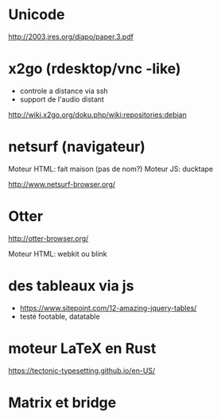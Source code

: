 
# Unicode

http://2003.jres.org/diapo/paper.3.pdf

# x2go (rdesktop/vnc -like)

* controle a distance via ssh
* support de l'audio distant

http://wiki.x2go.org/doku.php/wiki:repositories:debian


# netsurf (navigateur)

Moteur HTML: fait maison (pas de nom?)
Moteur JS: ducktape

http://www.netsurf-browser.org/

# Otter

http://otter-browser.org/

Moteur HTML: webkit ou blink

# des tableaux via js

* https://www.sitepoint.com/12-amazing-jquery-tables/
* testé footable, datatable 

# moteur LaTeX en Rust

https://tectonic-typesetting.github.io/en-US/

# Matrix et bridge


